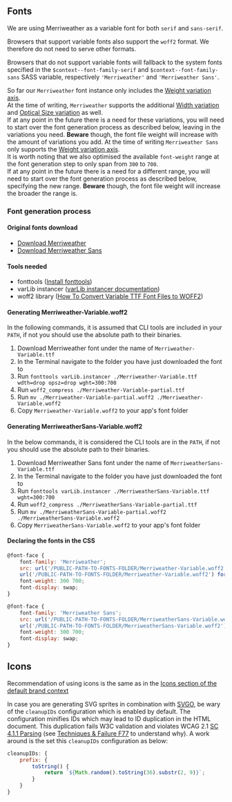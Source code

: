 ## Fonts

We are using Merriweather as a variable font for both `serif` and `sans-serif`.

Browsers that support variable fonts also support the `woff2` format. We therefore
do not need to serve other formats.

Browsers that do not support variable fonts will fallback to the system fonts
specified in the `$context--font-family-serif` and `$context--font-family-sans`
SASS variable, respectively `'Merriweather'` and `'Merriweather Sans'`.

So far our `Merriweather` font instance only includes the [Weight variation
axis](https://developer.mozilla.org/en-US/docs/Web/CSS/CSS_Fonts/Variable_Fonts_Guide#weight).  
At the time of writing, `Merriweather` supports the additional [Width
variation](https://developer.mozilla.org/en-US/docs/Web/CSS/CSS_Fonts/Variable_Fonts_Guide#width) and [Optical Size variation](https://developer.mozilla.org/en-US/docs/Web/CSS/CSS_Fonts/Variable_Fonts_Guide#optical_size) as well.  
If at any point in the future there is a need for these variations, you will
need to start over the font generation process as described below, leaving in
the variations you need. **Beware** though, the font file weight will increase
with the amount of variations you add.
At the time of writing `Merriweather Sans` only supports the [Weight variation
axis](https://developer.mozilla.org/en-US/docs/Web/CSS/CSS_Fonts/Variable_Fonts_Guide#weight).  
It is worth noting that we also optimised the available `font-weight` range at
the font generation step to only span from `300` to `700`.  
If at any point in the future there is a need for a different range, you will
need to start over the font generation process as described below, specifying
the new range. **Beware** though, the font file weight will increase the broader
the range is.

### Font generation process

#### Original fonts download

- [Download Merriweather](https://github.com/SorkinType/Merriweather/blob/master/fonts/variable/Merriweather%5Bopsz%2Cwdth%2Cwght%5D.ttf)
- [Download Merriweather Sans](https://github.com/SorkinType/Merriweather-Sans/blob/master/fonts/variable/MerriweatherSans%5Bwght%5D.ttf)

#### Tools needed

- fonttools ([Install fonttools](https://pypi.org/project/fonttools/))
- varLib instancer ([varLib instancer documentation](https://fonttools.readthedocs.io/en/latest/varLib/instancer.html))
- woff2 library ([How To Convert Variable TTF Font Files to WOFF2](https://henry.codes/writing/how-to-convert-variable-ttf-font-files-to-woff2/))

#### Generating Merriweather-Variable.woff2

In the following commands, it is assumed that CLI tools are included in your
`PATH`, if not you should use the absolute path to their binaries.

1. Download Merriweather font under the name of `Merriweather-Variable.ttf`
2. In the Terminal navigate to the folder you have just downloaded the font to
3. Run `fonttools varLib.instancer ./Merriweather-Variable.ttf wdth=drop opsz=drop wght=300:700`
4. Run `woff2_compress ./Merriweather-Variable-partial.ttf`
5. Run `mv ./Merriweather-Variable-partial.woff2 ./Merriweather-Variable.woff2`
6. Copy `Merriweather-Variable.woff2` to your app's font folder

#### Generating MerriweatherSans-Variable.woff2

In the below commands, it is considered the CLI tools are in the `PATH`, if not
you should use the absolute path to their binaries.

1. Download Merriweather Sans font under the name of `MerriweatherSans-Variable.ttf`
2. In the Terminal navigate to the folder you have just downloaded the font to
3. Run `fonttools varLib.instancer ./MerriweatherSans-Variable.ttf wght=300:700`
4. Run `woff2_compress ./MerriweatherSans-Variable-partial.ttf`
5. Run `mv ./MerriweatherSans-Variable-partial.woff2 ./MerriweatherSans-Variable.woff2`
6. Copy `MerriweatherSans-Variable.woff2` to your app's font folder

#### Declaring the fonts in the CSS

```javascript
@font-face {
	font-family: 'Merriweather';
	src: url('/PUBLIC-PATH-TO-FONTS-FOLDER/Merriweather-Variable.woff2') format('woff2 supports variations'),
	url('/PUBLIC-PATH-TO-FONTS-FOLDER/Merriweather-Variable.woff2') format('woff2-variations');
	font-weight: 300 700;
	font-display: swap;
}

@font-face {
	font-family: 'Merriweather Sans';
	src: url('/PUBLIC-PATH-TO-FONTS-FOLDER/MerriweatherSans-Variable.woff2') format('woff2 supports variations'),
	url('/PUBLIC-PATH-TO-FONTS-FOLDER/MerriweatherSans-Variable.woff2') format('woff2-variations');
	font-weight: 300 700;
	font-display: swap;
}
```


## Icons

Recommendation of using icons is the same as in the 
[Icons section of the default brand context](../default/README.md#icons)

In case you are generating SVG sprites in combination with
[SVGO](https://github.com/svg/svgo), be wary of the `cleanupIDs` configuration
which is enabled by default. The configuration minifies IDs which may lead to ID
duplication in the HTML document. This duplication fails W3C
validation and violates WCAG 2.1 [SC 4.1.1
Parsing](https://www.w3.org/TR/WCAG21/#parsing) (see [Techniques & Failure
F77](https://www.w3.org/WAI/WCAG21/Techniques/failures/F77.html) to understand
why).
A work around is the set this `cleanupIDs` configuration as below:

```javascript
cleanupIDs: {
    prefix: {
        toString() {
            return `${Math.random().toString(36).substr(2, 9)}`;
        }
    }
}
```
